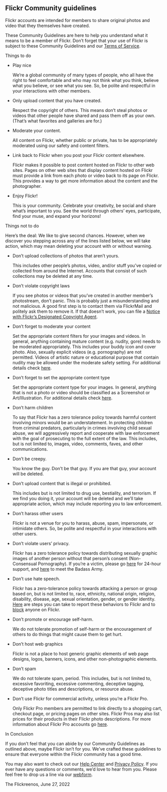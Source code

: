 Flickr Community guidelines
---------------------------

Flickr accounts are intended for members to share original photos and video that they themselves have created.

These Community Guidelines are here to help you understand what it means to be a member of Flickr. Don’t forget that your use of Flickr is subject to these Community Guidelines and our [Terms of Service](https://www.flickr.com/help/terms).

Things to do

* Play nice
    
    We’re a global community of many types of people, who all have the right to feel comfortable and who may not think what you think, believe what you believe, or see what you see. So, be polite and respectful in your interactions with other members.
    
* Only upload content that you have created.
    
    Respect the copyright of others. This means don’t steal photos or videos that other people have shared and pass them off as your own. (That’s what favorites and galleries are for.)
    
* Moderate your content.
    
    All content on Flickr, whether public or private, has to be appropriately moderated using our safety and content filters.
    
* Link back to Flickr when you post your Flickr content elsewhere.
    
    Flickr makes it possible to post content hosted on Flickr to other web sites. Pages on other web sites that display content hosted on Flickr must provide a link from each photo or video back to its page on Flickr. This provides a way to get more information about the content and the photographer.
    
* Enjoy Flickr!
    
    This is your community. Celebrate your creativity, be social and share what’s important to you. See the world through others’ eyes, participate, find your muse, and expand your horizons!
    

Things not to do

Here’s the deal: We like to give second chances. However, when we discover you stepping across any of the lines listed below, we will take action, which may mean deleting your account with or without warning.

* Don’t upload collections of photos that aren’t yours.
    
    This includes other people’s photos, video, and/or stuff you’ve copied or collected from around the Internet. Accounts that consist of such collections may be deleted at any time.
    
* Don’t violate copyright laws
    
    If you see photos or videos that you’ve created in another member’s photostream, don’t panic. This is probably just a misunderstanding and not malicious. A good first step is to contact them via FlickrMail and politely ask them to remove it. If that doesn’t work, you can file a [Notice with Flickr’s Designated Copyright Agent](https://flickrhelp.com/hc/en-us/articles/4404063895956-Copyright-and-Intellectual-Property-Policy).
    
* Don’t forget to moderate your content
    
    Set the appropriate content filters for your images and videos. In general, anything containing mature content (e.g. nudity, gore) needs to be moderated appropriately. This includes your buddy icon and cover photo. Also, sexually explicit videos (e.g. pornography) are not permitted. Videos of artistic nature or educational purpose that contain nudity may be allowed under the moderate safety setting. For additional details check [here](https://flickrhelp.com/hc/en-us/articles/4404064374164-Set-the-Safety-Levels-of-Your-Flickr-Content-or-Account).
    
* Don’t forget to set the appropriate content type
    
    Set the appropriate content type for your images. In general, anything that is not a photo or video should be classified as a Screenshot or Art/Illustration. For additional details check [here](https://flickrhelp.com/hc/en-us/articles/4404058750740-Set-the-content-type-of-your-Flickr-content).
    
* Don’t harm children
    
    To say that Flickr has a zero tolerance policy towards harmful content involving minors would be an understatement. In protecting children from criminal predators, particularly in crimes involving child sexual abuse, we will aggressively report and cooperate with law enforcement with the goal of prosecuting to the full extent of the law. This includes, but is not limited to, images, video, comments, faves, and other communications.
    
* Don’t be creepy.
    
    You know the guy. Don’t be that guy. If you are that guy, your account will be deleted.
    
* Don’t upload content that is illegal or prohibited.
    
    This includes but is not limited to drug use, bestiality, and terrorism. If we find you doing it, your account will be deleted and we’ll take appropriate action, which may include reporting you to law enforcement.
    
* Don’t harass other users
    
    Flickr is not a venue for you to harass, abuse, spam, impersonate, or intimidate others. So, be polite and respectful in your interactions with other users.
    
* Don’t violate users’ privacy.
    
    Flickr has a zero tolerance policy towards distributing sexually graphic images of another person without that person’s consent (Non-Consensual Pornography). If you’re a victim, please go [here](https://www.cybercivilrights.org/ccri-crisis-helpline/) for 24-hour support, and [here](https://badassarmy.org/gethelp/) to meet the Badass Army.
    
* Don’t use hate speech.
    
    Flickr has a zero-tolerance policy towards attacking a person or group based on, but is not limited to, race, ethnicity, national origin, religion, disability, disease, age, sexual orientation, gender, or gender identity. [Here](https://www.flickrhelp.com/hc/en-us/articles/4404057906068-How-to-report-Community-Guidelines-violations) are steps you can take to report these behaviors to Flickr and to [block](https://www.flickrhelp.com/hc/en-us/articles/4404057922324-Block-or-unblock-someone-in-Flickr) anyone on Flickr.
    
* Don’t promote or encourage self-harm.
    
    We do not tolerate promotion of self-harm or the encouragement of others to do things that might cause them to get hurt.
    
* Don’t host web graphics
    
    Flickr is not a place to host generic graphic elements of web page designs, logos, banners, icons, and other non-photographic elements.
    
* Don’t spam
    
    We do not tolerate spam, period. This includes, but is not limited to, excessive favoriting, excessive commenting, deceptive tagging, deceptive photo titles and descriptions, or resource abuse.
    
* Don’t use Flickr for commercial activity, unless you’re a Flickr Pro.
    
    Only Flickr Pro members are permitted to link directly to a shopping cart, checkout page, or pricing pages on other sites. Flickr Pros may also list prices for their products in their Flickr photo descriptions. For more information about Flickr Pro accounts go [here](https://www.flickr.com/account/upgrade/pro).
    

In Conclusion

If you don’t feel that you can abide by our Community Guidelines as outlined above, maybe Flickr isn’t for you. We’ve crafted these guidelines to ensure that everyone within the Flickr community has a good time.

You may also want to check out our [Help Center](http://flickrhelp.com/) and [Privacy Policy](https://www.flickr.com/help/privacy). If you ever have any questions or comments, we’d love to hear from you. Please feel free to drop us a line via our [webform](https://flickrhelp.com/hc/en-us/requests/new).

The Flickreenos, June 27, 2022